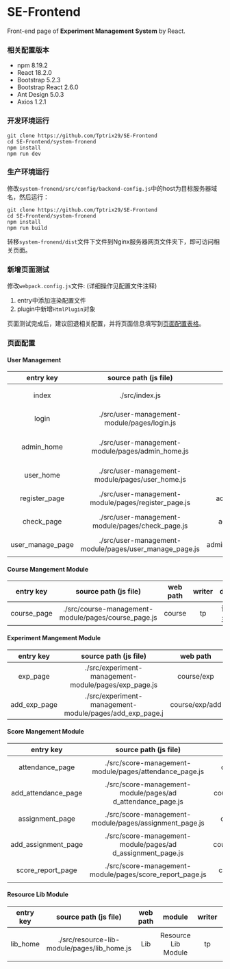 # SE-Frontend 
Front-end page of **Experiment Management System** by React.

### 相关配置版本
- npm 8.19.2
- React 18.2.0
- Bootstrap 5.2.3
- Bootstrap React 2.6.0
- Ant Design 5.0.3
- Axios 1.2.1

### 开发环境运行
```
git clone https://github.com/Tptrix29/SE-Frontend
cd SE-Frontend/system-fronend
npm install
npm run dev
```

### 生产环境运行

修改`system-fronend/src/config/backend-config.js`中的host为目标服务器域名，然后运行：

```shell
git clone https://github.com/Tptrix29/SE-Frontend
cd SE-Frontend/system-fronend
npm install 
npm run build
```

转移`system-fronend/dist`文件下文件到Nginx服务器网页文件夹下，即可访问相关页面。

### 新增页面测试

修改`webpack.config.js`文件: (详细操作见配置文件注释)
1. entry中添加渲染配置文件
2. plugin中新增`HtmlPlugin`对象

页面测试完成后，建议回退相关配置，并将页面信息填写到[页面配置表格](#页面配置)。

### 页面配置

#### User Management 

|entry key|source path (js file)| web path| writer | desp |
|:--:|:--:|:--:|:--:|:--:|
|index|./src/index.js|index.html| tp | 测试主页 |
|login|./src/user-management-module/pages/login.js|login| tp | 登录界面 |
|admin_home|./src/user-management-module/pages/admin_home.js|admin| tp | 管理员主页 |
|user_home|./src/user-management-module/pages/user_home.js|user| tp | 用户主页 |
|register_page|./src/user-management-module/pages/register_page.js|admin/register| tp | 用户注册 |
|    check_page    |    ./src/user-management-module/pages/check_page.js    |    admin/check    | tp | 用户查验 |
| user_manage_page | ./src/user-management-module/pages/user_manage_page.js | admin/user_manage | tp | 用户管理 |

#### Course Mangement Module

|  entry key  |                source path (js file)                | web path | writer |   desp   |
| :---------: | :-------------------------------------------------: | :------: | :----: | :------: |
| course_page | ./src/course-management-module/pages/course_page.js |  course  |   tp   | 课程主页 |

#### Experiment Mangement Module

|  entry key   |                  source path (js file)                  |    web path    | Writer |   desp   |
| :----------: | :-----------------------------------------------------: | :------------: | :----: | :------: |
|   exp_page   |  ./src/experiment-management-module/pages/exp_page.js   |   course/exp   |   tp   | 实验信息 |
| add_exp_page | ./src/experiment-management-module/pages/add_exp_page.j | course/exp/add |   tp   | 实验添加 |

#### Score Mangement Module

|      entry key      |                    source path (js file)                    |       web path        | writer |   desp   |
| :-----------------: | :---------------------------------------------------------: | :-------------------: | :----: | :------: |
|   attendance_page   |   ./src/score-management-module/pages/attendance_page.js    |   course/attendance   |   tp   | 考勤信息 |
| add_attendance_page | ./src/score-management-module/pages/ad d_attendance_page.js | course/attendance/add |   tp   | 考勤添加 |
|   assignment_page   |   ./src/score-management-module/pages/assignment_page.js    |   course/assignment   |   tp   | 作业信息 |
| add_assignment_page | ./src/score-management-module/pages/ad d_assignment_page.js | course/assignment/add |   tp   | 作业添加 |
|  score_report_page  |  ./src/score-management-module/pages/score_report_page.js   |  course/score_report  |   tp   | 成绩报告 |

#### Resource Lib Module

| entry key |            source path (js file)            | web path |       module        | writer | desp       |
| :-------: | :-----------------------------------------: | :------: | :-----------------: | :----: | ---------- |
| lib_home  | ./src/resource-lib-module/pages/lib_home.js |   Lib    | Resource Lib Module |   tp   | 资料库主页 |



